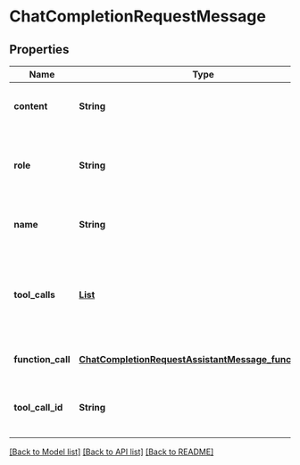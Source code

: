 # ChatCompletionRequestMessage
## Properties

| Name | Type | Description | Notes |
|------------ | ------------- | ------------- | -------------|
| **content** | **String** | The contents of the function message. | [default to null] |
| **role** | **String** | The role of the messages author, in this case &#x60;function&#x60;. | [default to null] |
| **name** | **String** | The name of the function to call. | [default to null] |
| **tool\_calls** | [**List**](ChatCompletionMessageToolCall.md) | The tool calls generated by the model, such as function calls. | [optional] [default to null] |
| **function\_call** | [**ChatCompletionRequestAssistantMessage_function_call**](ChatCompletionRequestAssistantMessage_function_call.md) |  | [optional] [default to null] |
| **tool\_call\_id** | **String** | Tool call that this message is responding to. | [default to null] |

[[Back to Model list]](../README.md#documentation-for-models) [[Back to API list]](../README.md#documentation-for-api-endpoints) [[Back to README]](../README.md)


